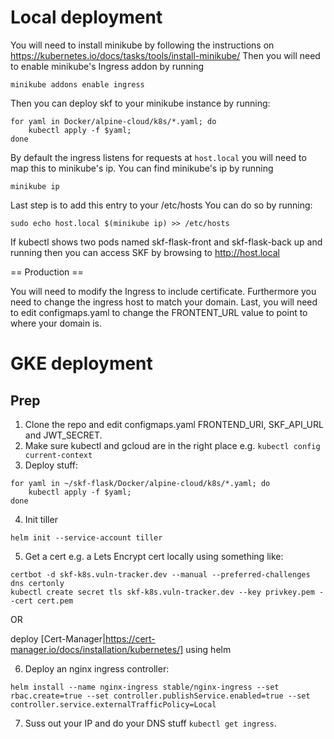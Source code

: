 # Local deployment

You will need to install minikube by following the instructions on https://kubernetes.io/docs/tasks/tools/install-minikube/
Then you will need to enable minikube's Ingress addon by running

```
minikube addons enable ingress
```
Then you can deploy skf to your minikube instance by running:

```
for yaml in Docker/alpine-cloud/k8s/*.yaml; do
    kubectl apply -f $yaml;
done
```
By default the ingress listens for requests at `host.local` you will need to map this to minikube's ip.
You can find minikube's ip by running
```
minikube ip
```

Last step is to add this entry to your /etc/hosts
You can do so by running:
```
sudo echo host.local $(minikube ip) >> /etc/hosts
```
If kubectl shows two pods named skf-flask-front and skf-flask-back up and running then you can access SKF by browsing to
http://host.local



== Production ==

You will need to modify the Ingress to include certificate.
Furthermore you need to change the ingress  host to match your domain.
Last, you will need to edit configmaps.yaml to change the FRONTENT_URL value to point to where your domain is.

# GKE deployment
## Prep

1. Clone the repo and edit configmaps.yaml FRONTEND_URI, SKF_API_URL and JWT_SECRET.
2. Make sure kubectl and gcloud are in the right place e.g. `kubectl config current-context`
3. Deploy stuff:

```
for yaml in ~/skf-flask/Docker/alpine-cloud/k8s/*.yaml; do
    kubectl apply -f $yaml;
done
```

4. Init tiller

```
helm init --service-account tiller
```

5. Get a cert e.g. a Lets Encrypt cert locally using something like:

```
certbot -d skf-k8s.vuln-tracker.dev --manual --preferred-challenges dns certonly
kubectl create secret tls skf-k8s.vuln-tracker.dev --key privkey.pem --cert cert.pem
```

OR

deploy [Cert-Manager|https://cert-manager.io/docs/installation/kubernetes/] using helm

6. Deploy an nginx ingress controller:

```
helm install --name nginx-ingress stable/nginx-ingress --set rbac.create=true --set controller.publishService.enabled=true --set controller.service.externalTrafficPolicy=Local
```

7. Suss out your IP and do your DNS stuff `kubectl get ingress`.
